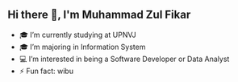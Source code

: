 ## Hi there 👋, I'm Muhammad Zul Fikar
- 🎓 I’m currently studying at UPNVJ
- 🎓 I’m majoring in Information System
- 💻 I’m interested in being a Software Developer or Data Analyst
- ⚡ Fun fact: wibu
